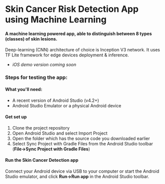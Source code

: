 # Skin Cancer Risk Detection App using Machine Learning

#### A machine learning powered app, able to distinguish between 8 types (classes) of skin lesions. </br>
Deep-learning (CNN) architecture of choice is Inception V3 network.
It uses TF Lite framework for edge devices deployment & inference.

* *iOS demo version coming soon*

### Steps for testing the app: 

#### What you'll need: 
* A recent version of Android Studio (v4.2+) </br>
* Android Studio Emulator or a physical Android device </br>

#### Get set up 

1. Clone the project repository 
2. Open Android Studio and select Import Project
3. Open the folder which has the source code you downloaded earlier
4. Select Sync Project with Gradle Files from the Android Studio toolbar (**File->Sync Project with Gradle Files**)

#### Run the Skin Cancer Detection app 
Connect your Android device via USB to your computer or start the Android Studio emulator, and click **Run->Run app** in the Android Studio toolbar.


